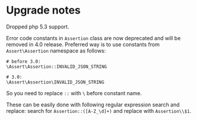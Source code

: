 # Upgrade notes

Dropped php 5.3 support.

Error code constants in `Assertion` class are now deprecated and will be removed in 4.0 release.
Preferred way is to use constants from `Assert\Assertion` namespace as follows:
```
# before 3.0:
\Assert\Assertion::INVALID_JSON_STRING

# 3.0:
\Assert\Assertion\INVALID_JSON_STRING
```
So you need to replace `::` with `\` before constant name.

These can be easily done with following regular expression search and replace: search for `Assertion::([A-Z_\d]+)` and replace with `Assertion\\$1`.
